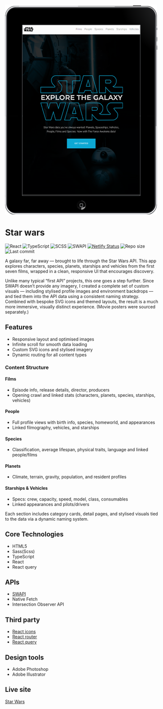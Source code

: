 ![Screenshot of Star Wars app](assets/star-wars-project-500w.webp)

# Star wars

![React](https://img.shields.io/badge/React-18.2-blue)
![TypeScript](https://img.shields.io/badge/TypeScript-4.8.4-blue)
![SCSS](https://img.shields.io/badge/SCSS-1.55.0-cc6699)
![SWAPI](https://img.shields.io/badge/API-SWAPI-green)
[![Netlify Status](https://api.netlify.com/api/v1/badges/19c812ea-271b-4d88-b3a3-c5e47c00a2f0/deploy-status)](https://app.netlify.com/sites/star-wars-ts/deploys)
![Repo size](https://img.shields.io/github/repo-size/Dangereye/star-wars-ts)
![Last commit](https://img.shields.io/github/last-commit/Dangereye/star-wars-ts)

A galaxy far, far away — brought to life through the Star Wars API. This app explores characters, species, planets, starships and vehicles from the first seven films, wrapped in a clean, responsive UI that encourages discovery.

Unlike many typical “first API” projects, this one goes a step further. Since SWAPI doesn’t provide any imagery, I created a complete set of custom visuals — including stylised profile images and environment backdrops — and tied them into the API data using a consistent naming strategy. Combined with bespoke SVG icons and themed layouts, the result is a much more immersive, visually distinct experience. (Movie posters were sourced separately.)

## Features

- Responsive layout and optimised images
- Infinite scroll for smooth data loading
- Custom SVG icons and stylised imagery
- Dynamic routing for all content types

### Content Structure

#### Films

- Episode info, release details, director, producers
- Opening crawl and linked stats (characters, planets, species, starships, vehicles)

#### People

- Full profile views with birth info, species, homeworld, and appearances
- Linked filmography, vehicles, and starships

#### Species

- Classification, average lifespan, physical traits, language and linked people/films

#### Planets

- Climate, terrain, gravity, population, and resident profiles

#### Starships & Vehicles

- Specs: crew, capacity, speed, model, class, consumables
- Linked appearances and pilots/drivers

Each section includes category cards, detail pages, and stylised visuals tied to the data via a dynamic naming system.

## Core Technologies

- HTML5
- Sass(Scss)
- TypeScript
- React
- React query

## APIs

- [SWAPI](https://swapi.py4e.com)
- Native Fetch
- Intersection Observer API

## Third party

- [React icons](https://react-icons.github.io/react-icons)
- [React router](https://reactrouter.com/en/main)
- [React query](https://tanstack.com/query/latest/docs/react/overview)

## Design tools

- Adobe Photoshop
- Adobe Illustrator

## Live site

[Star Wars](https://star-wars-ts.netlify.app/)
